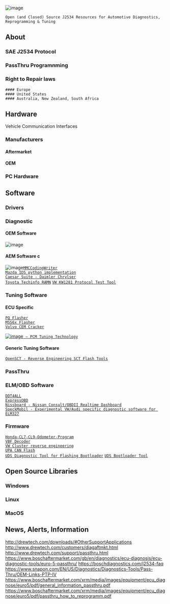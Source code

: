 ![image](https://user-images.githubusercontent.com/57064943/160246579-974bd701-993d-4f3b-b438-1af66ab9327c.png)

   `Open (and Closed) Source J2534 Resources for Automotive Diagnostics, Reprogramming & Tuning`

## About
  ### SAE J2534 Protocol
  ### PassThru Programnming
  ### Right to Repair laws
    #### Europe
    #### United States
    #### Australia, New Zealand, South Africa
    
## Hardware
Vehicle Communication Interfaces  
  ### Manufacturers
   #### Aftermarket
   #### OEM 
  ### PC Hardware

## Software
  
  ### Drivers
  ### Diagnostic
   #### OEM Software   
   ![image](https://user-images.githubusercontent.com/57064943/160247583-dfb5eb54-70f2-415b-810b-6da187de90cc.png)  
   

   #### AEM Software c
   ![image](https://user-images.githubusercontent.com/57064943/160247397-118620dd-bba4-4443-ae05-191846291a1e.png)[`MMCCodingWriter`](https://forum.kolyandex.su/viewtopic.php?f=15&t=3)  
   [`Mazda IDS python implementation`](https://github.com/diorcety/mazda3-ids)  
   [`Caesar Suite - Daimler Chrylser`](https://github.com/jglim/CaesarSuite)  
   [`Toyota Techinfo RAMN`](https://github.com/ToyotaInfoTech/RAMN)
   [`VW KW1281 Protocol Test Tool`](https://github.com/gmenounos/kw1281test)
   
         
  ### Tuning Software
   #### ECU Specific  
   [`PQ Flasher`](https://github.com/pd0wm/pq-flasher)  
   [`MSS6x Flasher`](https://github.com/terraphantm/MSS6x-Flasher)  
   [`Volvo CEM Cracker`](https://github.com/vtl/volvo-cem-cracker)  
   
   
   [![image](https://user-images.githubusercontent.com/57064943/160247672-f3568ee7-4d7b-428d-b914-4894a178538a.png)` — PCM Tuning Technology`](https://pcmtec.com)
   #### Generic Tuning Software  
   [`OpenSCT - Reverse Engineering SCT Flash Tools`](https://github.com/Alexia/opensct)  
   
  ### PassThru
  ### ELM/OBD Software 
  [`DDT4ALL`](https://github.com/cedricp/ddt4all)       
  [`ExpressOBD`](https://github.com/jglim/ExpressOBD)  
  [`Nissboard - Nissan Consult/OBDII Realtime Dashboard`](https://github.com/matiasmenares/Nissboard)  
  [`SpeckMobil - Experimental VW/Audi specific diagnostic software for ELM327`](https://github.com/Boromatic/SpeckMobil)  
 
  
  ### Firmware  
  [`Honda-CL7-CL9-Odometer-Program`](https://github.com/bmgjet/Honda-CL7-CL9-Odometer-Program)  
  [`VBF Decoder`](https://github.com/consp/vbfdecode)  
  [`VW Cluster reverse engineering`](https://github.com/gmenounos/vwcluster)  
  [`UPA CAN Flash`](https://github.com/iliayar/UPA_CAN_FLASH)  
  [`UDS Diagnostic Tool for Flashing Bootloader`](https://github.com/ParkingVehicle/DiagnosticTool) 
  [`UDS Bootloader Tool`](https://github.com/SummerFalls/UDS_S32K144_Bootloader)
  
  
  
  
  ## Open Source Libraries
   ### Windows
   ### Linux
   ### MacOS
   
  ## News, Alerts, Information
  
http://drewtech.com/downloads/#OtherSupportApplications
http://www.drewtech.com/customers/diagaftmkt.html
http://www.drewtech.com/support/passthru.html
https://www.boschaftermarket.com/gb/en/diagnostics/ecu-diagnosis/ecu-diagnostic-tools/euro-5-passthru/
https://boschdiagnostics.com/j2534-faq
https://www.snapon.com/EN/US/Diagnostics/Diagnostics-Tools/Pass-Thru/OEM-Links-PTP-IV
https://www.boschaftermarket.com/xrm/media/images/equipment/ecu_diagnose/euro5/pdf/general_information_passthru.pdf
https://www.boschaftermarket.com/xrm/media/images/equipment/ecu_diagnose/euro5/pdf/passthru_how_to_reprogramm.pdf
